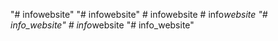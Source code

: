 "# infowebsite" 
"# infowebsite" 
#   i n f o w e b s i t e  
 #   i n f o _ w e b s i t e  
 "# info_website" 
#   i n f o _ w e b s i t e  
 "# info_website" 
